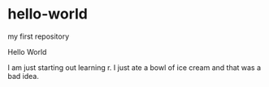 # hello-world
my first repository

Hello World

I am just starting out learning r. 
I just ate a bowl of ice cream and that was a bad idea.
